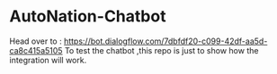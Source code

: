 # AutoNation-Chatbot
Head over to : https://bot.dialogflow.com/7dbfdf20-c099-42df-aa5d-ca8c415a5105 To test the chatbot ,this repo is just to show how the integration will work.
